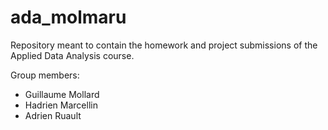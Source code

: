 # ada_molmaru
Repository meant to contain the homework and project submissions of the Applied Data Analysis course.

Group members:
- Guillaume Mollard
- Hadrien Marcellin
- Adrien Ruault

